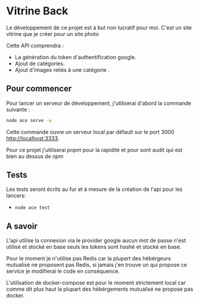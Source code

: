 # Vitrine Back

Le développement de ce projet est à but non lucratif pour moi.
C'est un site vitrine que je créer pour un site photo

Cette API comprendra :

- La génération du token d'authentification google.
- Ajout de catégories.
- Ajout d'images reliés à une catégorie .

## Pour commencer

Pour lancer un serveur de développement, j'utiliserai d'abord la commande suivante :

```bash
node ace serve -w
```

Cette commande ouvre un serveur local par défault sur le port 3000
[http://localhost:3333](http://localhost:3333).

Pour ce projet j'utiliserai *pnpm* pour la rapidité et pour sont audit qui est bien au dessus de *npm*

## Tests

Les tests seront écrits au fur et à mesure de la création de l'api
pour les lancers:

- `node ace test`

## A savoir

L'api utilise la connexion via le provider google aucun mot de passe n'est utilisé et stocké en base seuls les tokens sont hashé et stocké en base.

Pour le moment je n'utilise pas Redis car la plupart des hébérgeurs mutualisé ne proposent pas Redis, si jamais j'en trouve un qui propose ce service je modifierai le code en conséquence.

L'utilisation de docker-compose est pour le moment strictement local car comme dit plus haut la plupart des hébérgements mutualisé ne propose pas docker.